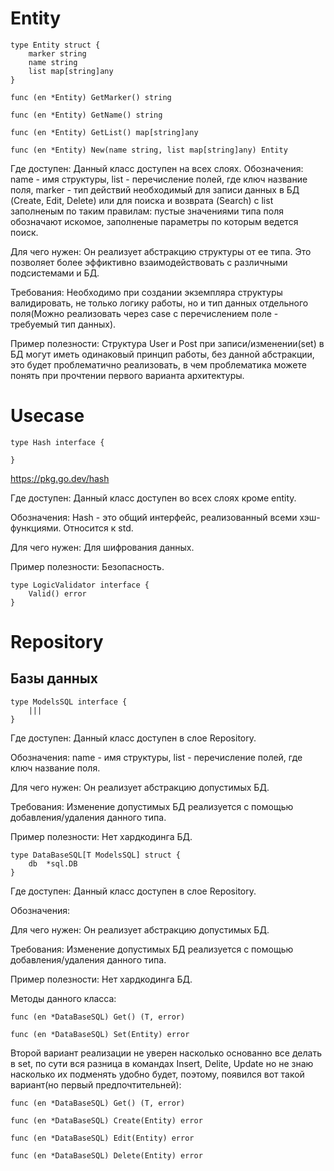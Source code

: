 # Entity

```
type Entity struct {
	marker string
	name string
	list map[string]any
}

func (en *Entity) GetMarker() string

func (en *Entity) GetName() string

func (en *Entity) GetList() map[string]any

func (en *Entity) New(name string, list map[string]any) Entity
```

Где доступен: Данный класс доступен на всех слоях.
Обозначения: name - имя структуры, list - перечисление полей, где ключ название поля, marker - тип действий необходимый для записи данных в БД (Create, Edit, Delete) или для поиска и возврата (Search) с list заполненым по таким правилам: пустые значениями типа поля обозначают искомое, заполненые параметры по которым ведется поиск.

Для чего нужен: Он реализует абстракцию структуры от ее типа. Это позволяет более эффиктивно взаимодействовать с различными подсистемами и БД.

Требования: Необходимо при создании экземпляра структуры валидировать, не только логику работы, но и тип данных отдельного поля(Можно реализовать через case с перечислением поле - требуемый тип данных).

Пример полезности: Структура User и Post при записи/изменении(set) в БД могут иметь одинаковый принцип работы, без данной абстракции, это будет проблематично реализовать, в чем проблематика можете понять при прочтении первого варианта архитектуры.

# Usecase

```
type Hash interface {

}
```
https://pkg.go.dev/hash

Где доступен: Данный класс доступен во всех слоях кроме entity.

Обозначения: Hash - это общий интерфейс, реализованный всеми хэш-функциями. Относится к std.

Для чего нужен: Для шифрования данных.

Пример полезности: Безопасность.

```
type LogicValidator interface {
	Valid() error
}
```


# Repository

## Базы данных

```
type ModelsSQL interface {
	|||
}
```
Где доступен: Данный класс доступен в слое Repository.

Обозначения: name - имя структуры, list - перечисление полей, где ключ название поля.

Для чего нужен: Он реализует абстракцию допустимых БД.

Требования: Изменение допустимых БД реализуется с помощью добавления/удаления данного типа.

Пример полезности: Нет хардкодинга БД.



```
type DataBaseSQL[T ModelsSQL] struct {
    db	*sql.DB
}
```
Где доступен: Данный класс доступен в слое Repository.

Обозначения: 

Для чего нужен: Он реализует абстракцию допустимых БД.

Требования: Изменение допустимых БД реализуется с помощью добавления/удаления данного типа.

Пример полезности: Нет хардкодинга БД.

Методы данного класса:
```
func (en *DataBaseSQL) Get() (T, error)

func (en *DataBaseSQL) Set(Entity) error
```
Второй вариант реализации не уверен насколько основанно все делать в set, по сути вся разница в командах Insert, Delite, Update но не знаю насколько их подменять удобно будет, поэтому, появился вот такой вариант(но первый предпочтительней):

```
func (en *DataBaseSQL) Get() (T, error)

func (en *DataBaseSQL) Create(Entity) error

func (en *DataBaseSQL) Edit(Entity) error

func (en *DataBaseSQL) Delete(Entity) error
```



